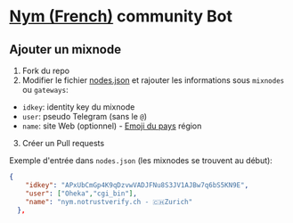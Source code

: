 # [Nym (French)](https://t.me/nymfrench) community Bot

## Ajouter un mixnode

1. Fork du repo
2. Modifier le fichier [nodes.json](data/nodes.json) et rajouter les informations sous `mixnodes` ou `gateways`:

  * `idkey`: identity key du mixnode
  * `user`: pseudo Telegram (sans le `@`) 
  * `name`: site Web (optionnel) - [Emoji du pays](https://emojipedia.org/flags/) région
3. Créer un Pull requests

Exemple d'entrée dans `nodes.json` (les mixnodes se trouvent au début):
```json
{
    "idkey": "APxUbCmGp4K9qDzvwVADJFNu8S3JV1AJBw7q6bS5KN9E",
    "user": ["Oheka","cgi_bin"],
    "name": "nym.notrustverify.ch - 🇨🇭Zurich"
  },
```
